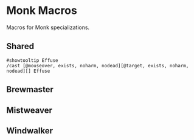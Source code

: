 # Monk Macros
Macros for Monk specializations.

## Shared
```
#showtooltip Effuse
/cast [@mouseover, exists, noharm, nodead][@target, exists, noharm, nodead][] Effuse
```

## Brewmaster

## Mistweaver

## Windwalker
